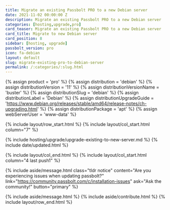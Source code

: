 ```yaml
---
title: Migrate an existing Passbolt PRO to a new Debian server 
date: 2021-11-02 00:00:00 Z
description: Migrate an existing Passbolt PRO to a new Debian server
categories: [hosting,upgrade,pro]
card_teaser: Migrate an existing Passbolt PRO to a new Debian server 
card_title: Migrate to new Debian server
card_position: 8
sidebar: [hosting, upgrade]
passbolt_version: pro
icon: fa-debian
layout: default
slug: migrate-existing-pro-to-debian-server
permalink: /:categories/:slug.html
---
```


{% assign product = 'pro' %}
{% assign distribution = 'debian' %}
{% assign distributionVersion = '11' %}
{% assign distributionVersionName = 'buster' %}
{% assign distributionSlug = 'debian' %}
{% assign distributionLabel = 'Debian' %}
{% assign distributionUpgradeGuide = 'https://www.debian.org/releases/stable/amd64/release-notes/ch-upgrading.html' %}
{% assign distributionPackage = 'apt' %}
{% assign webServerUser = 'www-data' %}

{% include layout/row_start.html %}
{% include layout/col_start.html column="7" %}

{% include hosting/upgrade/upgrade-existing-to-new-server.md %}
{% include date/updated.html %}

{% include layout/col_end.html %}
{% include layout/col_start.html column="4 last push1" %}

{% include aside/message.html
    class="tldr notice"
    content="Are you experiencing issues when updating passbolt?"
    link="https://community.passbolt.com/c/installation-issues"
    ask="Ask the community!"
    button="primary"
%}

{% include aside/message.html %}
{% include aside/contribute.html %}
{% include layout/row_end.html %}
